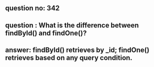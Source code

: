 
      
## question no: 342

## question : What is the difference between findById() and findOne()?

## answer: findById() retrieves by _id; findOne() retrieves based on any query condition.
      